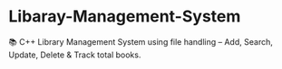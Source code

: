 # Libaray-Management-System
📚 C++ Library Management System using file handling – Add, Search, Update, Delete &amp; Track total books.
